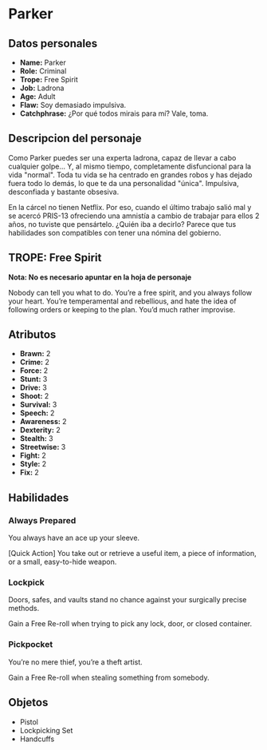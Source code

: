 
# Parker

## Datos personales

* **Name:** Parker
* **Role:** Criminal
* **Trope:** Free Spirit
* **Job:** Ladrona
* **Age:** Adult
* **Flaw:** Soy demasiado impulsiva.
* **Catchphrase:** ¿Por qué todos mirais para mí? Vale, toma.

## Descripcion del personaje

Como Parker puedes ser una experta ladrona, capaz de llevar a cabo cualquier golpe... Y, al mismo tiempo, completamente disfuncional para la vida "normal". Toda tu vida se ha centrado en grandes robos y has dejado fuera todo lo demás, lo que te da una personalidad "única". Impulsiva, desconfiada y bastante obsesiva.

En la cárcel no tienen Netflix. Por eso, cuando el último trabajo salió mal y se acercó PRIS-13 ofreciendo una amnistía a cambio de trabajar para ellos 2 años, no tuviste que pensártelo. ¿Quién iba a decirlo? Parece que tus habilidades son compatibles con tener una nómina del gobierno.


## TROPE: Free Spirit

**Nota: No es necesario apuntar en la hoja de personaje**

Nobody can tell you what to do. You’re a free spirit, and you always follow your heart. You’re temperamental and rebellious, and hate the idea of following orders or keeping to the plan. You’d much rather improvise.

## Atributos

* **Brawn:** 2
* **Crime:** 2
* **Force:** 2
* **Stunt:** 3
* **Drive:** 3
* **Shoot:** 2
* **Survival:** 3
* **Speech:** 2
* **Awareness:** 2
* **Dexterity:** 2
* **Stealth:** 3
* **Streetwise:** 3
* **Fight:** 2
* **Style:** 2
* **Fix:** 2


## Habilidades

### Always Prepared

You always have an ace up your sleeve.

[Quick Action] You take out or retrieve a useful item, a piece of information, or a small, easy-to-hide weapon.


### Lockpick

Doors, safes, and vaults stand no chance against your surgically precise methods.

Gain a Free Re-roll when trying to pick any lock, door, or closed container.


### Pickpocket

You’re no mere thief, you’re a theft artist.

Gain a Free Re-roll when stealing something from somebody.




## Objetos

* Pistol
* Lockpicking Set
* Handcuffs

